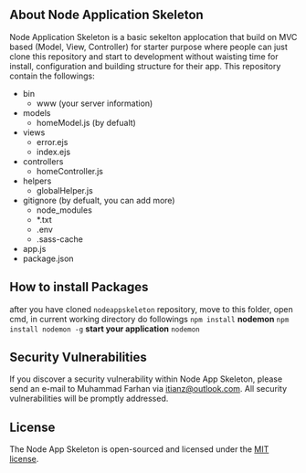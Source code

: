 ## About Node Application Skeleton

Node Application Skeleton is a basic sekelton applocation that build on MVC based (Model, View, Controller) for starter purpose where people can just clone this repository and start to development without waisting time for install, configuration and building structure for their app. This repository contain the followings:

- bin
    + www (your server information)
- models
    + homeModel.js (by defualt)
- views
    + error.ejs
    + index.ejs
- controllers
    + homeController.js
- helpers
    + globalHelper.js
- gitignore (by defualt, you can add more)
    + node_modules
    + *.txt
    + .env
    + .sass-cache
- app.js
- package.json

## How to install Packages
after you have cloned `nodeappskeleton` repository, move to this folder, open cmd, in current working directory do followings
`npm install`
**nodemon**
`npm install nodemon -g`
**start your application**
`nodemon`
## Security Vulnerabilities

If you discover a security vulnerability within Node App Skeleton, please send an e-mail to Muhammad Farhan via [itianz@outlook.com](mailto:itianz@outlook.com). All security vulnerabilities will be promptly addressed.

## License

The Node App Skeleton is open-sourced and licensed under the [MIT license](https://opensource.org/licenses/MIT).
